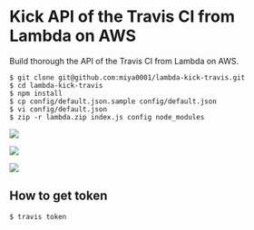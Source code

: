 # Kick API of the Travis CI from Lambda on AWS

Build thorough the API of the Travis CI from Lambda on AWS.

```
$ git clone git@github.com:miya0001/lambda-kick-travis.git
$ cd lambda-kick-travis
$ npm install
$ cp config/default.json.sample config/default.json
$ vi config/default.json
$ zip -r lambda.zip index.js config node_modules
```

![](https://www.evernote.com/l/ABUZ59lbVhpJsZIwZS7eiNCazUBAlkGzg2QB/image.png)

![](https://www.evernote.com/l/ABWI0D8cP-VG25hJm5kygYYh-fgeqM58itkB/image.png)

![](https://www.evernote.com/l/ABU6V6lpzrBDiZnkc1NkxI3H9_YGMCdLMCUB/image.png)

## How to get token

```
$ travis token
```
